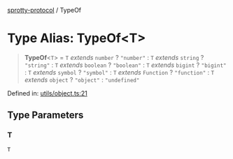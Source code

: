 
[sprotty-protocol](../globals) / TypeOf

# Type Alias: TypeOf\<T\>

> **TypeOf**\<`T`\> = `T` *extends* `number` ? `"number"` : `T` *extends* `string` ? `"string"` : `T` *extends* `boolean` ? `"boolean"` : `T` *extends* `bigint` ? `"bigint"` : `T` *extends* `symbol` ? `"symbol"` : `T` *extends* `Function` ? `"function"` : `T` *extends* `object` ? `"object"` : `"undefined"`

Defined in: [utils/object.ts:21](https://github.com/eclipse-sprotty/sprotty/blob/f9b2433481cc27a1ac0c92d525a92039ae7f6c76/packages/sprotty-protocol/src/utils/object.ts#L21)

## Type Parameters

### T

`T`
